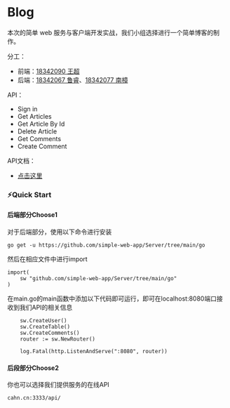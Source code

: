 # Blog
本次的简单 web 服务与客户端开发实战，我们小组选择进行一个简单博客的制作。

分工：

- 前端：[18342090 王超]()
- 后端：[18342067 鲁睿]()、[18342077 南樟](./md/18342077.md)

API：

- Sign in
- Get Articles
- Get Article By Id
- Delete Article
- Get Comments
- Create Comment

API文档：

- [点击这里](https://simple-web-app.github.io/)

### :zap:Quick Start

#### 后端部分Choose1

对于后端部分，使用以下命令进行安装

```
go get -u https://github.com/simple-web-app/Server/tree/main/go
```

然后在相应文件中进行import

```
import(
	sw "github.com/simple-web-app/Server/tree/main/go"
)
```

在main.go的main函数中添加以下代码即可运行，即可在localhost:8080端口接收到我们API的相关信息

```
	sw.CreateUser()
	sw.CreateTable()
	sw.CreateComments()
	router := sw.NewRouter()

	log.Fatal(http.ListenAndServe(":8080", router))
```

#### 后段部分Choose2

你也可以选择我们提供服务的在线API

```
cahn.cn:3333/api/
```

